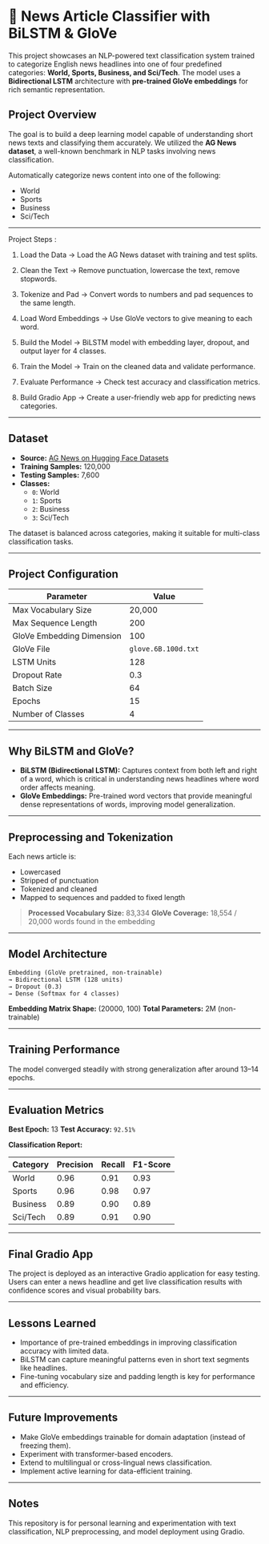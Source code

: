 # 📰 News Article Classifier with BiLSTM & GloVe

This project showcases an NLP-powered text classification system trained to categorize English news headlines into one of four predefined categories: **World, Sports, Business, and Sci/Tech**. The model uses a **Bidirectional LSTM** architecture with **pre-trained GloVe embeddings** for rich semantic representation.

## Project Overview

The goal is to build a deep learning model capable of understanding short news texts and classifying them accurately. We utilized the **AG News dataset**, a well-known benchmark in NLP tasks involving news classification.

Automatically categorize news content into one of the following:
- World
- Sports
- Business
- Sci/Tech

---

Project Steps :

1. Load the Data
→ Load the AG News dataset with training and test splits.

2. Clean the Text
→ Remove punctuation, lowercase the text, remove stopwords.

3. Tokenize and Pad
→ Convert words to numbers and pad sequences to the same length.

4. Load Word Embeddings
→ Use GloVe vectors to give meaning to each word.

5. Build the Model
→ BiLSTM model with embedding layer, dropout, and output layer for 4 classes.

6. Train the Model
→ Train on the cleaned data and validate performance.

7. Evaluate Performance
→ Check test accuracy and classification metrics.

8. Build Gradio App
→ Create a user-friendly web app for predicting news categories.

---

## Dataset

- **Source:** [AG News on Hugging Face Datasets](https://huggingface.co/datasets/ag_news)
- **Training Samples:** 120,000
- **Testing Samples:** 7,600
- **Classes:**
  - `0`: World
  - `1`: Sports
  - `2`: Business
  - `3`: Sci/Tech

The dataset is balanced across categories, making it suitable for multi-class classification tasks.

---

## Project Configuration

| Parameter                 | Value               |
| ------------------------- | ------------------- |
| Max Vocabulary Size       | 20,000              |
| Max Sequence Length       | 200                 |
| GloVe Embedding Dimension | 100                 |
| GloVe File                | `glove.6B.100d.txt` |
| LSTM Units                | 128                 |
| Dropout Rate              | 0.3                 |
| Batch Size                | 64                  |
| Epochs                    | 15                  |
| Number of Classes         | 4                   |

---

## Why BiLSTM and GloVe?

- **BiLSTM (Bidirectional LSTM):** Captures context from both left and right of a word, which is critical in understanding news headlines where word order affects meaning.
- **GloVe Embeddings:** Pre-trained word vectors that provide meaningful dense representations of words, improving model generalization.

---

## Preprocessing and Tokenization

Each news article is:

- Lowercased
- Stripped of punctuation
- Tokenized and cleaned
- Mapped to sequences and padded to fixed length



> **Processed Vocabulary Size:** 83,334
> **GloVe Coverage:** 18,554 / 20,000 words found in the embedding

---

## Model Architecture

```text
Embedding (GloVe pretrained, non-trainable)
→ Bidirectional LSTM (128 units)
→ Dropout (0.3)
→ Dense (Softmax for 4 classes)
```

**Embedding Matrix Shape:** (20000, 100)
**Total Parameters:** 2M (non-trainable)

---

## Training Performance

The model converged steadily with strong generalization after around 13–14 epochs.

---

## Evaluation Metrics

**Best Epoch:** 13
**Test Accuracy:** `92.51%`

**Classification Report:**

| Category | Precision | Recall | F1-Score |
| -------- | --------- | ------ | -------- |
| World    | 0.96      | 0.91   | 0.93     |
| Sports   | 0.96      | 0.98   | 0.97     |
| Business | 0.89      | 0.90   | 0.89     |
| Sci/Tech | 0.89      | 0.91   | 0.90     |


---

## Final Gradio App

The project is deployed as an interactive Gradio application for easy testing. Users can enter a news headline and get live classification results with confidence scores and visual probability bars.


---

## Lessons Learned

- Importance of pre-trained embeddings in improving classification accuracy with limited data.
- BiLSTM can capture meaningful patterns even in short text segments like headlines.
- Fine-tuning vocabulary size and padding length is key for performance and efficiency.

---

## Future Improvements

- Make GloVe embeddings trainable for domain adaptation (instead of freezing them).
- Experiment with transformer-based encoders.
- Extend to multilingual or cross-lingual news classification.
- Implement active learning for data-efficient training.

---


## Notes
This repository is for personal learning and experimentation with text classification, NLP preprocessing, and model deployment using Gradio.
